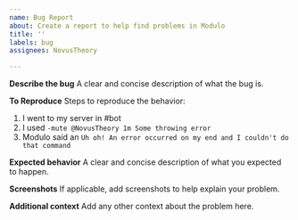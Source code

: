 ```yaml
---
name: Bug Report
about: Create a report to help find problems in Modulo
title: ''
labels: bug
assignees: NovusTheory

---
```


**Describe the bug**
A clear and concise description of what the bug is.

**To Reproduce**
Steps to reproduce the behavior:
1. I went to my server in #bot
2. I used `-mute @NovusTheory 1m Some throwing error`
3. Modulo said an `Uh oh! An error occurred on my end and I couldn't do that command`

**Expected behavior**
A clear and concise description of what you expected to happen.

**Screenshots**
If applicable, add screenshots to help explain your problem.

**Additional context**
Add any other context about the problem here.


<!--do-not-delete-or-modify|tracker:issue-type=bug-->

